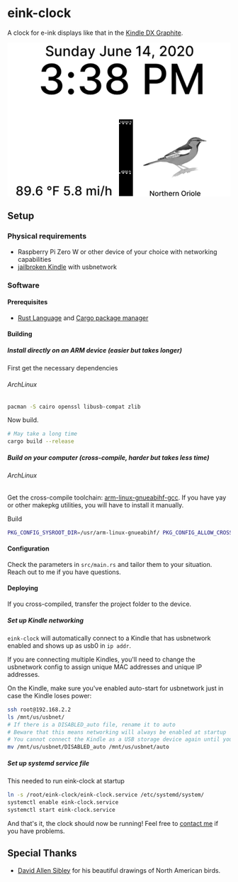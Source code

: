 # eink-clock

A clock for e-ink displays like that in the [Kindle DX Graphite](https://en.wikipedia.org/wiki/Amazon_Kindle#Kindle_DX_Graphite).

![Demo of display](demo.png)

## Setup

### Physical requirements

* Raspberry Pi Zero W or other device of your choice with networking capabilities
* [jailbroken Kindle](https://wiki.mobileread.com/wiki/Kindle_Hacks_Information#Jail_break_JB) with usbnetwork

### Software

#### Prerequisites

* [Rust Language](https://www.rust-lang.org/learn/get-started) and [Cargo package manager](https://doc.rust-lang.org/cargo/index.html)

#### Building

##### Install directly on an ARM device (easier but takes longer)

First get the necessary dependencies

###### ArchLinux
```bash
pacman -S cairo openssl libusb-compat zlib
```

Now build.
```bash
# May take a long time
cargo build --release
```

##### Build on your computer (cross-compile, harder but takes less time)

###### ArchLinux

Get the cross-compile toolchain: [arm-linux-gnueabihf-gcc](https://aur.archlinux.org/packages/arm-linux-gnueabihf-gcc/).
If you have yay or other makepkg utilities, you will have to install it manually.

Build
```bash
PKG_CONFIG_SYSROOT_DIR=/usr/arm-linux-gnueabihf/ PKG_CONFIG_ALLOW_CROSS=1 cargo build --release --target arm-unknown-linux-gnueabihf
```

#### Configuration

Check the parameters in `src/main.rs` and tailor them to your situation. Reach out to me if you have questions.

#### Deploying

If you cross-compiled, transfer the project folder to the device.

##### Set up Kindle networking

`eink-clock` will automatically connect to a Kindle that has usbnetwork enabled and shows up as usb0 in `ip addr`.

If you are connecting multiple Kindles, you'll need to change the usbnetwork config to assign unique MAC addresses and unique IP addresses.

On the Kindle, make sure you've enabled auto-start for usbnetwork just in case the Kindle loses power:

```bash
ssh root@192.168.2.2
ls /mnt/us/usbnet/
# If there is a DISABLED_auto file, rename it to auto
# Beware that this means networking will always be enabled at startup
# You cannot connect the Kindle as a USB storage device again until you rename auto to DISABLED_auto
mv /mnt/us/usbnet/DISABLED_auto /mnt/us/usbnet/auto
```

##### Set up systemd service file

This needed to run eink-clock at startup

```bash
ln -s /root/eink-clock/eink-clock.service /etc/systemd/system/
systemctl enable eink-clock.service
systemctl start eink-clock.service
```

And that's it, the clock should now be running! Feel free to [contact me](https://purisa.me/about/) if you have problems.

## Special Thanks

* [David Allen Sibley](https://en.wikipedia.org/wiki/David_Allen_Sibley) for his beautiful drawings of North American birds.
